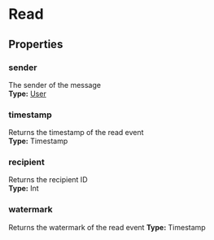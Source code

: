 # Read

## Properties

### sender
The sender of the message  
**Type:** [User](user.md)

### timestamp
Returns the timestamp of the read event  
**Type:** Timestamp

### recipient
Returns the recipient ID  
**Type:** Int

### watermark
Returns the watermark of the read event
**Type:** Timestamp